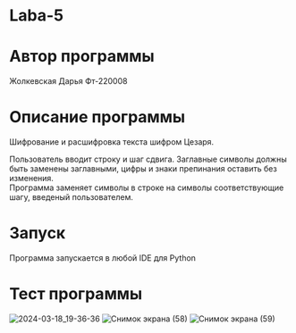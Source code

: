 # Laba-5
# Автор программы
Жолкевская Дарья Фт-220008
# Описание программы 
Шифрование и расшифровка текста шифром Цезаря. 

Пользователь вводит строку и шаг сдвига. Заглавные символы должны быть заменены заглавными, цифры и знаки препинания оставить без изменения.   
Программа заменяет символы в строке на символы соответствующие шагу, введеный пользователем.
# Запуск
Программа запускается в любой IDE для Python

# Тест программы 
![2024-03-18_19-36-36](https://github.com/Zholkevskayaa/laba-5/assets/163730600/df049b3d-5094-4971-8a0a-08542578c459)
![Снимок экрана (58)](https://github.com/Zholkevskayaa/laba-5/assets/163730600/c020e730-17f6-4a51-842b-0c5e2f52e082)
![Снимок экрана (59)](https://github.com/Zholkevskayaa/laba-5/assets/163730600/e6c3d8ad-fd76-4386-8d6d-a8bdeff7bf13)
